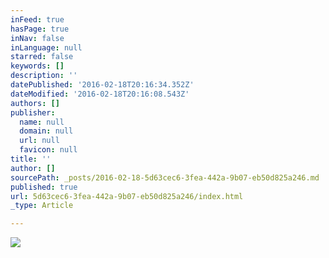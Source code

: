 ```yaml
---
inFeed: true
hasPage: true
inNav: false
inLanguage: null
starred: false
keywords: []
description: ''
datePublished: '2016-02-18T20:16:34.352Z'
dateModified: '2016-02-18T20:16:08.543Z'
authors: []
publisher:
  name: null
  domain: null
  url: null
  favicon: null
title: ''
author: []
sourcePath: _posts/2016-02-18-5d63cec6-3fea-442a-9b07-eb50d825a246.md
published: true
url: 5d63cec6-3fea-442a-9b07-eb50d825a246/index.html
_type: Article

---
```

![](https://the-grid-user-content.s3-us-west-2.amazonaws.com/0b14939a-62a2-41dd-b959-c3413b55543d.jpg)